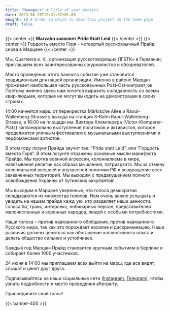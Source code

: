 ```yaml
---
title: "Манифест" # Title of your project
date: 2023-06-20T19:31:52+01:00
weight: 10 # Order in which to show this project on the home page
draft: false
---
```


{{< center >}} **Marzahn заявляет Pride Statt Leid** {{< /center >}}
{{< center >}} Гордость вместо Горя - четвертый русскоязычный Прайд снова в Марцане {{< /center >}}

Мы, Quarteera e. V., организация русскоговорящих ЛГБТК+ в Германии, приглашаем всех заинтересованных журналистов и обозревателей.

Место проведения этого важного события уже становится традиционным для нашей организации. Именно в районе Марцан проживает наибольшая часть русскоязычных Post-Ost-мигрант_ок.  Поэтому именно здесь нам хочется выразить солидарность со всеми квир-людьми, которые не могут выходить на демонстрации в своих странах.

14:00 начнется марш от перекрестка  Märkische Allee и Raoul-Wallenberg-Strasse у выхода на станции S-Bahn Raoul-Wallenberg-Strasse, в 16:00 на площади им. Виктора Клемперера  (Victor-Klemperer-Platz) запланировано выступление политиков и активистов, которое продолжится уличным фестивалем с музыкальными выступлениями и перфомансами артистов.

В этом году лозунг Прайда звучит так: “Pride statt Leid”, или “Гордость вместо Горя”. В этом лозунге отражены основные мысли манифеста Прайда. Мы против военной агрессии, колониализма в мире, навязывания религии как образа мышления, патриархата. Мы за отмену колониальной внешней и внутренней политики РФ и возвращение всех захваченных территорий. Мы выходим с предвкушением полного освобождения Украины от путинских оккупантов!

Мы выходим в Марцане уверенные, что голоса демократии складываются из множества голосов. Нам очень важно услышать и увидеть на нашем прайде кажд_ую, кто разделяет наши ценности. Голоса би, транс, интерсекс, небинарных персон, представителей малочисленных и коренных народов, людей с особыми потребностями.

Наши голоса – против навязанного обобщения, против навязанного Русского мира, так как это порождает насилие и дискриминацию. Наши различия должны цениться как обогащение коллективного опыта и делать общество сильнее и устойчивее.

Каждый год Марцан-Прайд становится крупным событием в Берлине и собирает более 1000 участников.

24 июня в 14:00 мы приглашаем всех выйти на марш, где все видят, слышат и ценят друг друга.

Подписывайтесь на наши социальные сети ([Instagram](http://instagram.com/quarteera), [Telegram](http://t.me/quarteera)), чтобы узнать подробности и место проведения afterparty.


Присоедините свой голос!


{{< banner-400 >}}